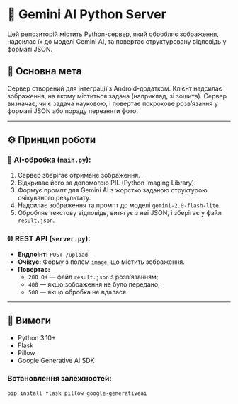 # 📡 Gemini AI Python Server

Цей репозиторій містить Python-сервер, який обробляє зображення, надсилає їх до моделі Gemini AI, та повертає структуровану відповідь у форматі JSON.

## 📌 Основна мета

Сервер створений для інтеграції з Android-додатком. Клієнт надсилає зображення, на якому міститься задача (наприклад, зі зошита). Сервер визначає, чи є задача науковою, і повертає покрокове розв’язання у форматі JSON або пораду перезняти фото.

---

## ⚙️ Принцип роботи

### 🧠 AI-обробка (`main.py`):

1. Сервер зберігає отримане зображення.
2. Відкриває його за допомогою PIL (Python Imaging Library).
3. Формує промпт для Gemini AI з жорстко заданою структурою очікуваного результату.
4. Надсилає зображення та промпт до моделі `gemini-2.0-flash-lite`.
5. Обробляє текстову відповідь, витягує з неї JSON, і зберігає у файл `result.json`.

### 🌐 REST API (`server.py`):

- **Ендпоінт:** `POST /upload`
- **Очікує:** Форму з полем `image`, що містить зображення.
- **Повертає:**
  - `200 OK` — файл `result.json` з розв’язанням;
  - `400` — якщо зображення не було передано;
  - `500` — якщо обробка не вдалася.

---

## 🧪 Вимоги

- Python 3.10+
- Flask
- Pillow
- Google Generative AI SDK

### Встановлення залежностей:

```bash
pip install flask pillow google-generativeai
